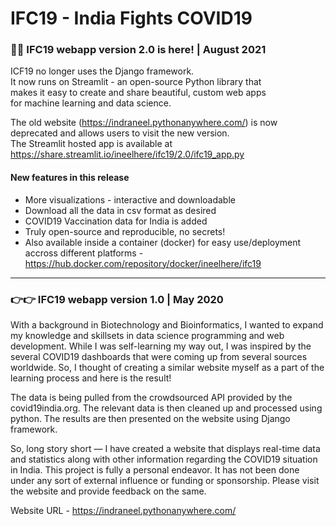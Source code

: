 # IFC19 - India Fights COVID19

### 👋👋 IFC19 webapp version 2.0 is here! | August 2021 
ICF19 no longer uses the Django framework. <br>
It now runs on Streamlit - an open-source Python library that <br>
makes it easy to create and share beautiful, custom web apps <br> 
for machine learning and data science.

The old website (https://indraneel.pythonanywhere.com/) is now deprecated and allows users to visit the new version. <br> 
The Streamlit hosted app is available at https://share.streamlit.io/ineelhere/ifc19/2.0/ifc19_app.py

#### New features in this release
* More visualizations - interactive and downloadable
* Download all the data in csv format as desired
* COVID19 Vaccination data for India is added
* Truly open-source and reproducible, no secrets!
* Also available inside a container (docker) for easy use/deployment accross different platforms - https://hub.docker.com/repository/docker/ineelhere/ifc19

<hr>

### 👉👉 IFC19 webapp version 1.0 | May 2020
With a background in Biotechnology and Bioinformatics, I wanted to expand my knowledge and skillsets in data science programming and web development. While I was self-learning my way out, I was inspired by the several COVID19 dashboards that were coming up from several sources worldwide. So, I thought of creating a similar website myself as a part of the learning process and here is the result!

The data is being pulled from the crowdsourced API provided by the covid19india.org. The relevant data is then cleaned up and processed using python. The results are then presented on the website using Django framework.

So, long story short — I have created a website that displays real-time data and statistics along with other information regarding the COVID19 situation in India. This project is fully a personal endeavor. It has not been done under any sort of external influence or funding or sponsorship. Please visit the website and provide feedback on the same.

Website URL - https://indraneel.pythonanywhere.com/ 
